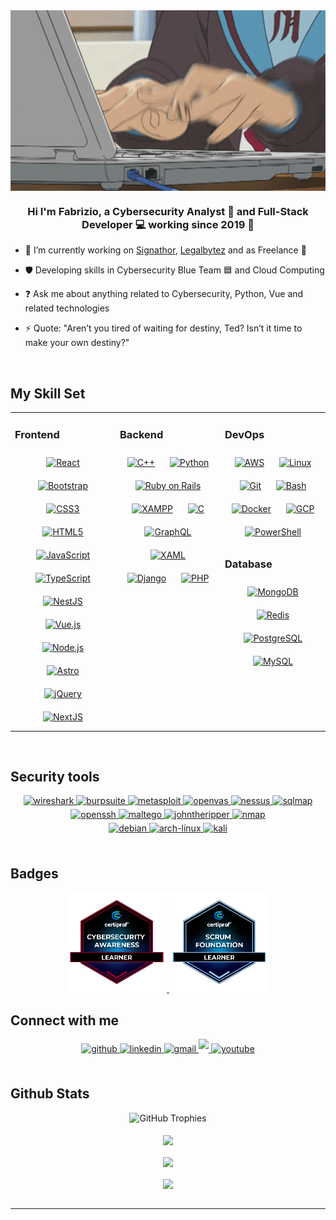 <div align="center">
<img src=assets/gif/gif1.gif align="center" height="" width="600" />
</div>  
  

### <div align="center">Hi I'm Fabrizio, a Cybersecurity Analyst 🔏 and Full-Stack Developer 💻 working since 2019 🚀</div>  
  

- 🔭 I’m currently working on [Signathor](https://signathor.com/), [Legalbytez](https://legalbytez.com/) and as Freelance 💼
  

- 🛡️ Developing skills in Cybersecurity Blue Team 🟦 and Cloud Computing  
  

- ❓ Ask me about anything related to Cybersecurity, Python, Vue and related technologies  
  

- ⚡ Quote: "Aren’t you tired of waiting for destiny, Ted? Isn’t it time to make your own destiny?"  
  

<br/>  


## My Skill Set  
<table><tr><td valign="top" width="33%">



### Frontend  
<div align="center">  
<a href="https://reactjs.org/" target="_blank"><img style="margin: 10px" src="https://profilinator.rishav.dev/skills-assets/react-original-wordmark.svg" alt="React" height="50" /></a>  
<a href="https://getbootstrap.com/docs/3.4/javascript/" target="_blank"><img style="margin: 10px" src="https://profilinator.rishav.dev/skills-assets/bootstrap-plain.svg" alt="Bootstrap" height="50" /></a>  
<a href="https://www.w3schools.com/css/" target="_blank"><img style="margin: 10px" src="https://profilinator.rishav.dev/skills-assets/css3-original-wordmark.svg" alt="CSS3" height="50" /></a>  
<a href="https://en.wikipedia.org/wiki/HTML5" target="_blank"><img style="margin: 10px" src="https://profilinator.rishav.dev/skills-assets/html5-original-wordmark.svg" alt="HTML5" height="50" /></a>  
<a href="https://www.javascript.com/" target="_blank"><img style="margin: 10px" src="https://profilinator.rishav.dev/skills-assets/javascript-original.svg" alt="JavaScript" height="50" /></a>  
<a href="https://www.typescriptlang.org/" target="_blank"><img style="margin: 10px" src="https://profilinator.rishav.dev/skills-assets/typescript-original.svg" alt="TypeScript" height="50" /></a>  
<a href="https://nestjs.com/" target="_blank"><img style="margin: 10px" src="https://profilinator.rishav.dev/skills-assets/nestjs.svg" alt="NestJS" height="50" /></a>  
<a href="https://vuejs.org/" target="_blank"><img style="margin: 10px" src="https://profilinator.rishav.dev/skills-assets/vuejs-original-wordmark.svg" alt="Vue.js" height="50" /></a>  
<a href="https://nodejs.org/" target="_blank"><img style="margin: 10px" src="https://profilinator.rishav.dev/skills-assets/nodejs-original-wordmark.svg" alt="Node.js" height="50" /></a>  
<a href="https://www.astro.build/" target="_blank"><img style="margin: 10px" src="https://profilinator.rishav.dev/skills-assets/astro.svg" alt="Astro" height="50" /></a>  
<a href="https://jquery.com/" target="_blank"><img style="margin: 10px" src="https://profilinator.rishav.dev/skills-assets/jquery.png" alt="jQuery" height="50" /></a>  
<a href="https://nextjs.org/" target="_blank"><img style="margin: 10px" src="https://profilinator.rishav.dev/skills-assets/nextjs.png" alt="NextJS" height="50" /></a>  
</div>

</td><td valign="top" width="33%">



### Backend  
<div align="center">  
<a href="https://www.cplusplus.com/" target="_blank"><img style="margin: 10px" src="https://profilinator.rishav.dev/skills-assets/cplusplus-original.svg" alt="C++" height="50" /></a>  
<a href="https://www.python.org/" target="_blank"><img style="margin: 10px" src="https://profilinator.rishav.dev/skills-assets/python-original.svg" alt="Python" height="50" /></a>  
<a href="https://rubyonrails.org/" target="_blank"><img style="margin: 10px" src="https://profilinator.rishav.dev/skills-assets/rails-original-wordmark.svg" alt="Ruby on Rails" height="50" /></a>  
<a href="https://www.apachefriends.org/" target="_blank"><img style="margin: 10px" src="https://profilinator.rishav.dev/skills-assets/xampp.png" alt="XAMPP" height="50" /></a>  
<a href="https://www.cprogramming.com/" target="_blank"><img style="margin: 10px" src="https://profilinator.rishav.dev/skills-assets/c-original.svg" alt="C" height="50" /></a>  
<a href="https://graphql.org/" target="_blank"><img style="margin: 10px" src="https://profilinator.rishav.dev/skills-assets/graphql.png" alt="GraphQL" height="50" /></a>  
<a href="https://docs.microsoft.com/en-us/dotnet/desktop/wpf/xaml/" target="_blank"><img style="margin: 10px" src="https://profilinator.rishav.dev/skills-assets/xaml.png" alt="XAML" height="50" /></a>  
<a href="https://www.djangoproject.com/" target="_blank"><img style="margin: 10px" src="https://profilinator.rishav.dev/skills-assets/django-original.svg" alt="Django" height="50" /></a>  
<a href="https://www.php.net/" target="_blank"><img style="margin: 10px" src="https://profilinator.rishav.dev/skills-assets/php-original.svg" alt="PHP" height="50" /></a>  
</div>

</td><td valign="top" width="33%">



### DevOps  
<div align="center">  
<a href="https://aws.amazon.com/" target="_blank"><img style="margin: 10px" src="https://profilinator.rishav.dev/skills-assets/amazonwebservices-original-wordmark.svg" alt="AWS" height="50" /></a>  
<a href="https://www.linux.org/" target="_blank"><img style="margin: 10px" src="https://profilinator.rishav.dev/skills-assets/linux-original.svg" alt="Linux" height="50" /></a>  
<a href="https://github.com/" target="_blank"><img style="margin: 10px" src="https://profilinator.rishav.dev/skills-assets/git-scm-icon.svg" alt="Git" height="50" /></a>  
<a href="https://www.gnu.org/software/bash/" target="_blank"><img style="margin: 10px" src="https://profilinator.rishav.dev/skills-assets/gnu_bash-icon.svg" alt="Bash" height="50" /></a>  
<a href="https://www.docker.com/" target="_blank"><img style="margin: 10px" src="https://profilinator.rishav.dev/skills-assets/docker-original-wordmark.svg" alt="Docker" height="50" /></a>  
<a href="https://cloud.google.com/" target="_blank"><img style="margin: 10px" src="https://profilinator.rishav.dev/skills-assets/google_cloud-icon.svg" alt="GCP" height="50" /></a>  
<a href="https://docs.microsoft.com/en-us/powershell/" target="_blank"><img style="margin: 10px" src="https://profilinator.rishav.dev/skills-assets/powershell.png" alt="PowerShell" height="50" /></a>  
</div>  



### Database  
<div align="center">  
<a href="https://www.mongodb.com/" target="_blank"><img style="margin: 10px" src="https://profilinator.rishav.dev/skills-assets/mongodb-original-wordmark.svg" alt="MongoDB" height="50" /></a>  
<a href="https://redis.io/" target="_blank"><img style="margin: 10px" src="https://profilinator.rishav.dev/skills-assets/redis-original-wordmark.svg" alt="Redis" height="50" /></a>  
<a href="https://www.postgresql.org/" target="_blank"><img style="margin: 10px" src="https://profilinator.rishav.dev/skills-assets/postgresql-original-wordmark.svg" alt="PostgreSQL" height="50" /></a>  
<a href="https://www.mysql.com/" target="_blank"><img style="margin: 10px" src="https://profilinator.rishav.dev/skills-assets/mysql-original-wordmark.svg" alt="MySQL" height="50" /></a>  
</div>

</td></tr></table>  

<br/>  

## Security tools
<div align="center">
  <a href="https://www.wireshark.org/" target="_blank">
    <img src="https://img.shields.io/badge/Wireshark-1679A7?style=for-the-badge&logo=Wireshark&logoColor=white" alt="wireshark" style="margin-bottom: 5px;" />
  </a>
  <a href="https://portswigger.net/burp" target="_blank">
    <img src="https://img.shields.io/badge/burpsuite-FF6633?style=for-the-badge&logo=burpsuite&logoColor=white" alt="burpsuite" style="margin-bottom: 5px;">
  </a>
  <a href="https://www.metasploit.com/" target="_blank">
    <img src="https://img.shields.io/badge/metasploit-2596CD?style=for-the-badge&logo=metasploit&logoColor=white" alt="metasploit" style="margin-bottom: 5px;" />
  </a>
  <a href="https://www.openvas.org/" target="_blank">
    <img src="https://img.shields.io/badge/OpenVAS-6EC535?style=for-the-badge" alt="openvas" style="margin-bottom: 5px;">
  </a>
  <a href="https://www.tenable.com/products/nessus" target="_blank">
    <img src="https://img.shields.io/badge/Nessus-08A8B7?style=for-the-badge" alt="nessus" style="margin-bottom: 5px;">
  </a>
  <a href="http://sqlmap.org/" target="_blank">
    <img src="https://img.shields.io/badge/sqlmap-080808?style=for-the-badge" alt="sqlmap" style="margin-bottom: 5px;">
  </a>
  <a href="https://www.openssh.com/" target="_blank">
    <img src="https://img.shields.io/badge/openssh-E3C146?style=for-the-badge" alt="openssh" style="margin-bottom: 5px;">
  </a>
  <a href="https://www.maltego.com/" target="_blank">
    <img src="https://img.shields.io/badge/maltego-303849?style=for-the-badge" alt="maltego" style="margin-bottom: 5px;">
  </a>
  <a href="https://www.openwall.com/john/" target="_blank">
    <img src="https://img.shields.io/badge/john%20the%20ripper-C61B1B?style=for-the-badge" alt="johntheripper" style="margin-bottom: 5px;">
  </a>
  <a href="https://nmap.org/" target="_blank">
    <img src="https://img.shields.io/badge/nmap-9DD9F0?style=for-the-badge" alt="nmap" style="margin-bottom: 5px;">
  </a>
  <br/> 
  <a href="https://www.debian.org/" target="_blank">
    <img src="https://img.shields.io/badge/Debian-D70A53?style=for-the-badge&logo=debian&logoColor=white" alt="debian" style="margin-bottom: 5px;" />
  </a>
  <a href="https://archlinux.org/" target="_blank">
    <img src="https://img.shields.io/badge/Arch%20Linux-1793D1?logo=arch-linux&logoColor=fff&style=for-the-badge" alt="arch-linux" style="margin-bottom: 5px;" />
  </a>
  <a href="https://www.kali.org/" target="_blank">
    <img src="https://img.shields.io/badge/Kali-268BEE?style=for-the-badge&logo=kalilinux&logoColor=white" alt="kali" style="margin-bottom: 5px;" />
  </a>
</div>

<br/>  

## Badges
<div align="center">
<a href="https://www.credly.com/badges/55fe620a-2e80-429b-9c87-f6926971ebd3" target="_blank">
<img src=assets/img/badge1.png alt=cybersecurity1 style="height:160px;" />
</a>
<a href="https://www.credly.com/earner/earned/badge/89132735-df41-4a77-bcbf-2d0ffcf865f7" target="_blank">
<img src=assets/img/badge2.png alt=scrum1 style="height:160px;" />
</a>
</div> 


## Connect with me  
<div align="center">
<a href="https://github.com/zero780" target="_blank">
<img src=https://img.shields.io/badge/GitHub-100000?style=for-the-badge&logo=github&logoColor=white alt=github style="margin-bottom: 5px;" />
</a>
<a href="https://linkedin.com/in/milton-garcia-cox-986a14210" target="_blank">
<img src=https://img.shields.io/badge/LinkedIn-0077B5?style=for-the-badge&logo=linkedin&logoColor=white alt=linkedin style="margin-bottom: 5px;" />
</a>
<a href="mailto:mfgarciac98@gmail.com" target="_blank">
<img src=https://img.shields.io/badge/Gmail-D14836?style=for-the-badge&logo=gmail&logoColor=white alt=gmail style="margin-bottom: 5px;" />
</a>
<a href="https://x.com/mgarcia1698" target="_blank">
<img src=https://img.shields.io/badge/X-000000?style=for-the-badge&logo=x&logoColor=white style="margin-bottom: 5px;" />
</a>
<a href="https://www.youtube.com/@fabriziogc" target="_blank">
<img src=https://img.shields.io/badge/YouTube-FF0000?style=for-the-badge&logo=youtube&logoColor=white alt=youtube style="margin-bottom: 5px;" />
</a>  
<!-- <a href="https://www.twitch.com/zero880gc" target="_blank">
<img src=https://img.shields.io/badge/Twitch-9146FF?style=for-the-badge&logo=twitch&logoColor=white alt=twitch style="margin-bottom: 5px;" />
</a>   -->
</div>  
  

<br/>  


## Github Stats 
<div align="center">
    <img src="https://github-trophies.vercel.app/?username=zero780&theme=onedark" alt="GitHub Trophies" />
</div>

<br/>  

<div align="center">
<img src="https://github-readme-stats.vercel.app/api/top-langs/?username=zero780&theme=dracula&show_icons=true&hide_border=true&layout=compact" align="center" />
</div>

<br/>  

<div align="center">
<img src="https://komarev.com/ghpvc/?username=zero780&style=flat-square" align="center" />
</div>  

<br />

<div align="center">
<img src=assets/gif/gif2.gif align="center" height="" width="600" />
</div>  
  
<br />

----
